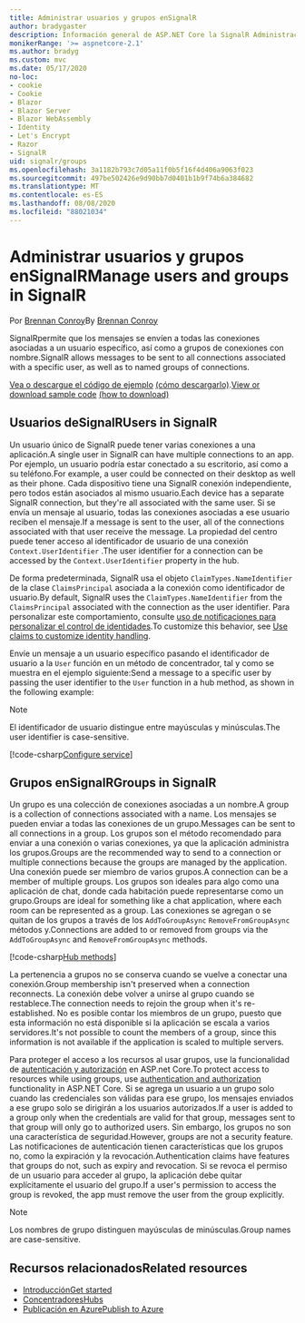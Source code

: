 ```yaml
---
title: Administrar usuarios y grupos enSignalR
author: bradygaster
description: Información general de ASP.NET Core la SignalR Administración de usuarios y grupos.
monikerRange: '>= aspnetcore-2.1'
ms.author: bradyg
ms.custom: mvc
ms.date: 05/17/2020
no-loc:
- cookie
- Cookie
- Blazor
- Blazor Server
- Blazor WebAssembly
- Identity
- Let's Encrypt
- Razor
- SignalR
uid: signalr/groups
ms.openlocfilehash: 3a1182b793c7d05a11f0b5f16f4d406a9063f023
ms.sourcegitcommit: 497be502426e9d90bb7d0401b1b9f74b6a384682
ms.translationtype: MT
ms.contentlocale: es-ES
ms.lasthandoff: 08/08/2020
ms.locfileid: "88021034"
---
```

# <a name="manage-users-and-groups-in-no-locsignalr"></a><span data-ttu-id="e9ae4-103">Administrar usuarios y grupos enSignalR</span><span class="sxs-lookup"><span data-stu-id="e9ae4-103">Manage users and groups in SignalR</span></span>

<span data-ttu-id="e9ae4-104">Por [Brennan Conroy](https://github.com/BrennanConroy)</span><span class="sxs-lookup"><span data-stu-id="e9ae4-104">By [Brennan Conroy](https://github.com/BrennanConroy)</span></span>

<span data-ttu-id="e9ae4-105">SignalRpermite que los mensajes se envíen a todas las conexiones asociadas a un usuario específico, así como a grupos de conexiones con nombre.</span><span class="sxs-lookup"><span data-stu-id="e9ae4-105">SignalR allows messages to be sent to all connections associated with a specific user, as well as to named groups of connections.</span></span>

<span data-ttu-id="e9ae4-106">[Vea o descargue el código de ejemplo](https://github.com/dotnet/AspNetCore.Docs/tree/master/aspnetcore/signalr/groups/sample/) [(cómo descargarlo)](xref:index#how-to-download-a-sample).</span><span class="sxs-lookup"><span data-stu-id="e9ae4-106">[View or download sample code](https://github.com/dotnet/AspNetCore.Docs/tree/master/aspnetcore/signalr/groups/sample/) [(how to download)](xref:index#how-to-download-a-sample)</span></span>

## <a name="users-in-no-locsignalr"></a><span data-ttu-id="e9ae4-107">Usuarios deSignalR</span><span class="sxs-lookup"><span data-stu-id="e9ae4-107">Users in SignalR</span></span>

<span data-ttu-id="e9ae4-108">Un usuario único de SignalR puede tener varias conexiones a una aplicación.</span><span class="sxs-lookup"><span data-stu-id="e9ae4-108">A single user in SignalR can have multiple connections to an app.</span></span> <span data-ttu-id="e9ae4-109">Por ejemplo, un usuario podría estar conectado a su escritorio, así como a su teléfono.</span><span class="sxs-lookup"><span data-stu-id="e9ae4-109">For example, a user could be connected on their desktop as well as their phone.</span></span> <span data-ttu-id="e9ae4-110">Cada dispositivo tiene una SignalR conexión independiente, pero todos están asociados al mismo usuario.</span><span class="sxs-lookup"><span data-stu-id="e9ae4-110">Each device has a separate SignalR connection, but they're all associated with the same user.</span></span> <span data-ttu-id="e9ae4-111">Si se envía un mensaje al usuario, todas las conexiones asociadas a ese usuario reciben el mensaje.</span><span class="sxs-lookup"><span data-stu-id="e9ae4-111">If a message is sent to the user, all of the connections associated with that user receive the message.</span></span> <span data-ttu-id="e9ae4-112">La propiedad del centro puede tener acceso al identificador de usuario de una conexión `Context.UserIdentifier` .</span><span class="sxs-lookup"><span data-stu-id="e9ae4-112">The user identifier for a connection can be accessed by the `Context.UserIdentifier` property in the hub.</span></span>

<span data-ttu-id="e9ae4-113">De forma predeterminada, SignalR usa el objeto `ClaimTypes.NameIdentifier` de la clase `ClaimsPrincipal` asociada a la conexión como identificador de usuario.</span><span class="sxs-lookup"><span data-stu-id="e9ae4-113">By default, SignalR uses the `ClaimTypes.NameIdentifier` from the `ClaimsPrincipal` associated with the connection as the user identifier.</span></span> <span data-ttu-id="e9ae4-114">Para personalizar este comportamiento, consulte [uso de notificaciones para personalizar el control de identidades](xref:signalr/authn-and-authz#use-claims-to-customize-identity-handling).</span><span class="sxs-lookup"><span data-stu-id="e9ae4-114">To customize this behavior, see [Use claims to customize identity handling](xref:signalr/authn-and-authz#use-claims-to-customize-identity-handling).</span></span>

<span data-ttu-id="e9ae4-115">Envíe un mensaje a un usuario específico pasando el identificador de usuario a la `User` función en un método de concentrador, tal y como se muestra en el ejemplo siguiente:</span><span class="sxs-lookup"><span data-stu-id="e9ae4-115">Send a message to a specific user by passing the user identifier to the `User` function in a hub method, as shown in the following example:</span></span>

> [!NOTE]
> <span data-ttu-id="e9ae4-116">El identificador de usuario distingue entre mayúsculas y minúsculas.</span><span class="sxs-lookup"><span data-stu-id="e9ae4-116">The user identifier is case-sensitive.</span></span>

[!code-csharp[Configure service](groups/sample/Hubs/ChatHub.cs?range=29-32)]

## <a name="groups-in-no-locsignalr"></a><span data-ttu-id="e9ae4-117">Grupos enSignalR</span><span class="sxs-lookup"><span data-stu-id="e9ae4-117">Groups in SignalR</span></span>

<span data-ttu-id="e9ae4-118">Un grupo es una colección de conexiones asociadas a un nombre.</span><span class="sxs-lookup"><span data-stu-id="e9ae4-118">A group is a collection of connections associated with a name.</span></span> <span data-ttu-id="e9ae4-119">Los mensajes se pueden enviar a todas las conexiones de un grupo.</span><span class="sxs-lookup"><span data-stu-id="e9ae4-119">Messages can be sent to all connections in a group.</span></span> <span data-ttu-id="e9ae4-120">Los grupos son el método recomendado para enviar a una conexión o varias conexiones, ya que la aplicación administra los grupos.</span><span class="sxs-lookup"><span data-stu-id="e9ae4-120">Groups are the recommended way to send to a connection or multiple connections because the groups are managed by the application.</span></span> <span data-ttu-id="e9ae4-121">Una conexión puede ser miembro de varios grupos.</span><span class="sxs-lookup"><span data-stu-id="e9ae4-121">A connection can be a member of multiple groups.</span></span> <span data-ttu-id="e9ae4-122">Los grupos son ideales para algo como una aplicación de chat, donde cada habitación puede representarse como un grupo.</span><span class="sxs-lookup"><span data-stu-id="e9ae4-122">Groups are ideal for something like a chat application, where each room can be represented as a group.</span></span> <span data-ttu-id="e9ae4-123">Las conexiones se agregan o se quitan de los grupos a través de los `AddToGroupAsync` `RemoveFromGroupAsync` métodos y.</span><span class="sxs-lookup"><span data-stu-id="e9ae4-123">Connections are added to or removed from groups via the `AddToGroupAsync` and `RemoveFromGroupAsync` methods.</span></span>

[!code-csharp[Hub methods](groups/sample/Hubs/ChatHub.cs?range=15-27)]

<span data-ttu-id="e9ae4-124">La pertenencia a grupos no se conserva cuando se vuelve a conectar una conexión.</span><span class="sxs-lookup"><span data-stu-id="e9ae4-124">Group membership isn't preserved when a connection reconnects.</span></span> <span data-ttu-id="e9ae4-125">La conexión debe volver a unirse al grupo cuando se restablece.</span><span class="sxs-lookup"><span data-stu-id="e9ae4-125">The connection needs to rejoin the group when it's re-established.</span></span> <span data-ttu-id="e9ae4-126">No es posible contar los miembros de un grupo, puesto que esta información no está disponible si la aplicación se escala a varios servidores.</span><span class="sxs-lookup"><span data-stu-id="e9ae4-126">It's not possible to count the members of a group, since this information is not available if the application is scaled to multiple servers.</span></span>

<span data-ttu-id="e9ae4-127">Para proteger el acceso a los recursos al usar grupos, use la funcionalidad de [autenticación y autorización](xref:signalr/authn-and-authz) en ASP.net Core.</span><span class="sxs-lookup"><span data-stu-id="e9ae4-127">To protect access to resources while using groups, use [authentication and authorization](xref:signalr/authn-and-authz) functionality in ASP.NET Core.</span></span> <span data-ttu-id="e9ae4-128">Si se agrega un usuario a un grupo solo cuando las credenciales son válidas para ese grupo, los mensajes enviados a ese grupo solo se dirigirán a los usuarios autorizados.</span><span class="sxs-lookup"><span data-stu-id="e9ae4-128">If a user is added to a group only when the credentials are valid for that group, messages sent to that group will only go to authorized users.</span></span> <span data-ttu-id="e9ae4-129">Sin embargo, los grupos no son una característica de seguridad.</span><span class="sxs-lookup"><span data-stu-id="e9ae4-129">However, groups are not a security feature.</span></span> <span data-ttu-id="e9ae4-130">Las notificaciones de autenticación tienen características que los grupos no, como la expiración y la revocación.</span><span class="sxs-lookup"><span data-stu-id="e9ae4-130">Authentication claims have features that groups do not, such as expiry and revocation.</span></span> <span data-ttu-id="e9ae4-131">Si se revoca el permiso de un usuario para acceder al grupo, la aplicación debe quitar explícitamente el usuario del grupo.</span><span class="sxs-lookup"><span data-stu-id="e9ae4-131">If a user's permission to access the group is revoked, the app must remove the user from the group explicitly.</span></span>

> [!NOTE]
> <span data-ttu-id="e9ae4-132">Los nombres de grupo distinguen mayúsculas de minúsculas.</span><span class="sxs-lookup"><span data-stu-id="e9ae4-132">Group names are case-sensitive.</span></span>

## <a name="related-resources"></a><span data-ttu-id="e9ae4-133">Recursos relacionados</span><span class="sxs-lookup"><span data-stu-id="e9ae4-133">Related resources</span></span>

* [<span data-ttu-id="e9ae4-134">Introducción</span><span class="sxs-lookup"><span data-stu-id="e9ae4-134">Get started</span></span>](xref:tutorials/signalr)
* [<span data-ttu-id="e9ae4-135">Concentradores</span><span class="sxs-lookup"><span data-stu-id="e9ae4-135">Hubs</span></span>](xref:signalr/hubs)
* [<span data-ttu-id="e9ae4-136">Publicación en Azure</span><span class="sxs-lookup"><span data-stu-id="e9ae4-136">Publish to Azure</span></span>](xref:signalr/publish-to-azure-web-app)
